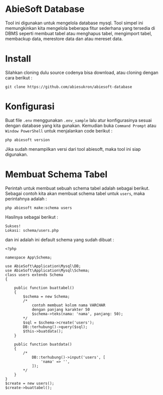 # AbieSoft Database
Tool ini digunakan untuk mengelola database mysql. Tool simpel ini memungkinkan kita mengelola beberapa fitur sederhana yang tersedia di DBMS seperti membuat tabel atau menghapus tabel, mengimport tabel, membackup data, merestore data dan atau mereset data.

# Install
Silahkan cloning dulu source codenya bisa download, atau cloning dengan cara berikut :
```
git clone https://github.com/abiesukron/abiesoft-database 
```

# Konfigurasi
Buat file <code>.env</code> menggunakan <code>.env_sample</code> lalu atur konfigurasinya sesuai dengan database yang kita gunakan. Kemudian buka <code>Command Prompt</code> atau <code>Window PowerShell</code> untuk menjalankan code berikut :
```
php abiesoft version
```
Jika sudah menampilkan versi dari tool abiesoft, maka tool ini siap digunakan.

# Membuat Schema Tabel
Perintah untuk membuat sebuah schema tabel adalah sebagai berikut. Sebagai contoh kita akan membuat schema tabel untuk <code>users</code>, maka perintahnya adalah :
```
php abiesoft make:schema users
```
Hasilnya sebagai berikut :
```
Sukses! 
Lokasi: schema/users.php
```
dan ini adalah ini default schema yang sudah dibuat :
```
<?php 

namespace App\Schema;

use AbieSoft\Application\Mysql\DB;
use AbieSoft\Application\Mysql\Schema;
class users extends Schema 
{

    public function buattabel()
    {
        $schema = new Schema;
        /*
            contoh membuat kolom nama VARCHAR
            dengan panjang karakter 50
            $schema->teks(nama: 'nama', panjang: 50);
        */
        $sql = $schema->create('users');
        DB::terhubung()->query($sql);
        $this->buatdata();
    }

    public function buatdata()
    {
        /*
            DB::terhubung()->input('users', [
                'nama' => '',
            ]);
        */
    }
}
$create = new users();
$create->buattabel();

```

